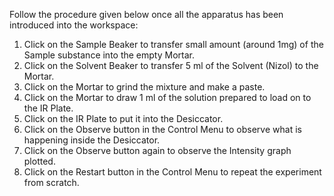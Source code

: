 Follow the procedure given below once all the apparatus has been introduced into the workspace:

1. Click on the Sample Beaker to transfer small amount (around 1mg) of the Sample substance into the empty Mortar.
2. Click on the Solvent Beaker to transfer 5 ml of the Solvent (Nizol) to the Mortar.
3. Click on the Mortar to grind the mixture and make a paste.
4. Click on the Mortar to draw 1 ml of the solution prepared to load on to the IR Plate.
5. Click on the IR Plate to put it into the Desiccator.
6. Click on the Observe button in the Control Menu to observe what is happening inside the Desiccator.
7. Click on the Observe button again to observe the Intensity graph plotted.
8. Click on the Restart button in the Control Menu to repeat the experiment from scratch.
